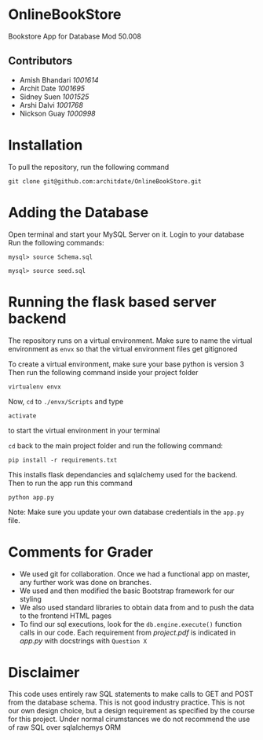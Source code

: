 # OnlineBookStore
Bookstore App for Database Mod 50.008
## Contributors
- Amish Bhandari *1001614*
- Archit Date *1001695*
- Sidney Suen *1001525*
- Arshi Dalvi *1001768*
- Nickson Guay *1000998*

# Installation
To pull the repository, run the following command

```
git clone git@github.com:architdate/OnlineBookStore.git
```

# Adding the Database
Open terminal and start your MySQL Server on it. Login to your database
Run the following commands:
```
mysql> source Schema.sql
```
```
mysql> source seed.sql
```
# Running the flask based server backend

The repository runs on a virtual environment.
Make sure to name the virtual environment as `envx` so that the virtual environment files get gitignored

To create a virtual environment, make sure your base python is version 3
Then run the following command inside your project folder

```
virtualenv envx
```

Now, `cd` to `./envx/Scripts` and type
```
activate
```
to start the virtual environment in your terminal

`cd` back to the main project folder and run the following command:

```
pip install -r requirements.txt
```

This installs flask dependancies and sqlalchemy used for the backend.
Then to run the app run this command

```
python app.py
```
Note: Make sure you update your own database credentials in the `app.py` file.

# Comments for Grader
- We used git for collaboration. Once we had a functional app on master, any further work was done on branches.
- We used and then modified the basic Bootstrap framework for our styling
- We also used standard libraries to obtain data from and to push the data to the frontend HTML pages
- To find our sql executions, look for the `db.engine.execute()` function calls in our code. Each requirement from *project.pdf* is indicated in *app.py* with docstrings with `Question X`


# Disclaimer

This code uses entirely raw SQL statements to make calls to GET and POST from the database schema.
This is not good industry practice. This is not our own design choice, but a design requirement as specified by the course for this project.
Under normal cirumstances we do not recommend the use of raw SQL over sqlalchemys ORM
